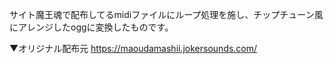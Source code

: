 サイト魔王魂で配布してるmidiファイルにループ処理を施し、チップチューン風にアレンジしたoggに変換したものです。

▼オリジナル配布元
https://maoudamashii.jokersounds.com/
